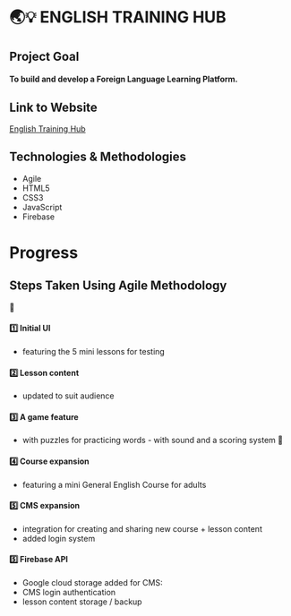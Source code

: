 # 🌏💡 ENGLISH TRAINING HUB

## Project Goal
#### To build and develop a Foreign Language Learning Platform.

## Link to Website
[English Training Hub](https://ilkaysen18.github.io/englishtraininghub/)

## Technologies & Methodologies
- Agile
- HTML5
- CSS3
- JavaScript
- Firebase

# Progress

## Steps Taken Using Agile Methodology
🚀
#### 1️⃣ Initial UI
* featuring the 5 mini lessons for testing
#### 2️⃣ Lesson content
* updated to suit audience
#### 3️⃣ A game feature
* with puzzles for practicing words - with sound and a scoring system
🚀
#### 4️⃣ Course expansion
* featuring a mini General English Course for adults
#### 5️⃣ CMS expansion
* integration for creating and sharing new course + lesson content
* added login system
#### 5️⃣ Firebase API
* Google cloud storage added for CMS:
* CMS login authentication
* lesson content storage / backup









